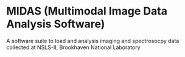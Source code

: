 # MIDAS (Multimodal Image Data Analysis Software)
A software suite to load and analysis imaging and spectrosocpy data collected at NSLS-II, Brookhaven National Laboratory
